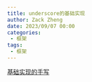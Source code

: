 ```yaml
---
title: underscore的基础实现
author: Zack Zheng
date: 2023/09/07 00:00
categories:
 - 框架
tags:
 - 框架
---
```


[基础实现的手写](https://github.com/zack-xy/write-js/blob/main/underscore/_.js)
